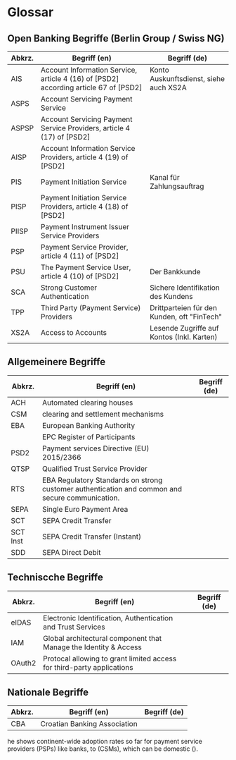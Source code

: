 # Glossar

## Open Banking Begriffe (Berlin Group / Swiss NG)

| Abkrz. |                Begriff (en)                 |                Begriff (de)                 |
| ------ | ------------------------------------------- | ------------------------------------------- |
| AIS    | Account Information Service, article 4 (16) of [PSD2] according article 67 of [PSD2] | Konto Auskunftsdienst, siehe auch XS2A      |
| ASPS   | Account Servicing Payment Service           |                                             |
| ASPSP  | Account Servicing Payment Service Providers, article 4 (17) of [PSD2]  |                  |
| AISP   | Account Information Service Providers, article 4 (19) of [PSD2]       |                      |
| PIS    | Payment Initiation Service                  | Kanal für Zahlungsauftrag                   |
| PISP   | Payment Initiation Service Providers, article 4 (18) of [PSD2]        |                  |
| PIISP  | Payment Instrument Issuer Service Providers |                                             |
| PSP    | Payment Service Provider, article 4 (11) of [PSD2]                     |    |
| PSU    | The Payment Service User, article 4 (10) of [PSD2]                    | Der Bankkunde                               |
| SCA    | Strong Customer Authentication              | Sichere Identifikation des Kundens          |
| TPP    | Third Party (Payment Service) Providers     | Drittparteien für den Kunden, oft "FinTech" |
| XS2A   | Access to Accounts                          | Lesende Zugriffe auf Kontos (Inkl. Karten)  |

## Allgemeinere Begriffe

|  Abkrz.  |               Begriff (en)                | Begriff (de) |
| -------- | ----------------------------------------- | ------------ |
| ACH | Automated clearing houses | |
| CSM | clearing and settlement mechanisms | |
| EBA      | European Banking Authority                |              |
|  | EPC Register of Participants | |
| PSD2     | Payment services Directive (EU) 2015/2366 |              |
| QTSP     | Qualified Trust Service Provider          |              |
| RTS | EBA Regulatory Standards on strong customer authentication and common and secure communication. | |
| SEPA  | Single Euro Payment Area            |              |
| SCT  | SEPA Credit Transfer            |              |
| SCT Inst | SEPA Credit Transfer (Instant)            |              |
| SDD      | SEPA Direct Debit                         |              |


## Techniscche Begriffe

|  Abkrz.  |               Begriff (en)                | Begriff (de) |
| -------- | ----------------------------------------- | ------------ |
| eIDAS    | Electronic Identification, Authentication and Trust Services  |              |
| IAM      | Global architectural component that Manage the Identity & Access |              |
| OAuth2   | Protocal allowing to grant limited access for third-party applications |   |

## Nationale Begriffe

|  Abkrz.  |               Begriff (en)                | Begriff (de) |
| -------- | ----------------------------------------- | ------------ |
| CBA      | Croatian Banking Association              |              |


he  shows continent-wide adoption rates so far for payment service providers (PSPs) like banks, to  (CSMs), which can be domestic  ().
